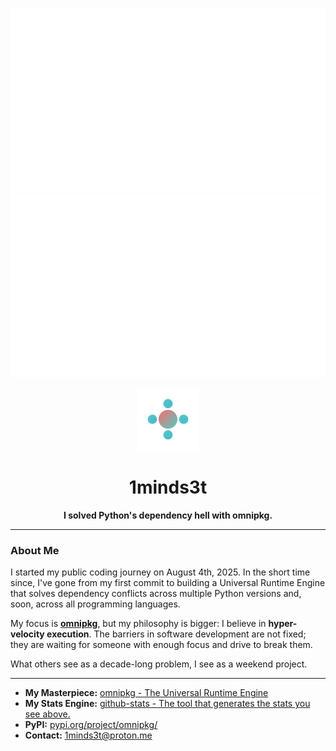 <!-- These images are generated and updated daily by a custom GitHub Action -->
<p align="center">
  <picture>
    <source media="(prefers-color-scheme: dark)" srcset="https://raw.githubusercontent.com/1minds3t/github_stats/master/generated/overview.svg#gh-dark-mode-only">
    <source media="(prefers-color-scheme: light)" srcset="https://raw.githubusercontent.com/1minds3t/github_stats/master/generated/overview.svg#gh-light-mode-only">
    <img alt="1minds3t's GitHub Stats" src="https://raw.githubusercontent.com/1minds3t/github_stats/master/generated/overview.svg">
  </picture>
  <picture>
    <source media="(prefers-color-scheme: dark)" srcset="https://raw.githubusercontent.com/1minds3t/github_stats/master/generated/languages.svg#gh-dark-mode-only">
    <source media="(prefers-color-scheme: light)" srcset="https://raw.githubusercontent.com/1minds3t/github_stats/master/generated/languages.svg#gh-light-mode-only">
    <img alt="1minds3t's Language Stats" src="https://raw.githubusercontent.com/1minds3t/github_stats/master/generated/languages.svg">
  </picture>
</p>


<p align="center">
  <img src="https://raw.githubusercontent.com/1minds3t/omnipkg/main/.github/logo.svg" alt="omnipkg Logo" width="100">
</p>
<h1 align="center">1minds3t</h1>

<p align="center">
  <strong>I solved Python's dependency hell with omnipkg.</strong>
</p>

---

### About Me

I started my public coding journey on August 4th, 2025. In the short time since, I've gone from my first commit to building a Universal Runtime Engine that solves dependency conflicts across multiple Python versions and, soon, across all programming languages.

My focus is **[omnipkg](https://github.com/1minds3t/omnipkg)**, but my philosophy is bigger: I believe in **hyper-velocity execution**. The barriers in software development are not fixed; they are waiting for someone with enough focus and drive to break them.

What others see as a decade-long problem, I see as a weekend project.

---

-   **My Masterpiece:** [omnipkg - The Universal Runtime Engine](https://github.com/1minds3t/omnipkg)
-   **My Stats Engine:** [github-stats - The tool that generates the stats you see above.](https://github.com/1minds3t/github_stats)
-   **PyPI:** [pypi.org/project/omnipkg/](https://pypi.org/project/omnipkg/)
-   **Contact:** 1minds3t@proton.me
